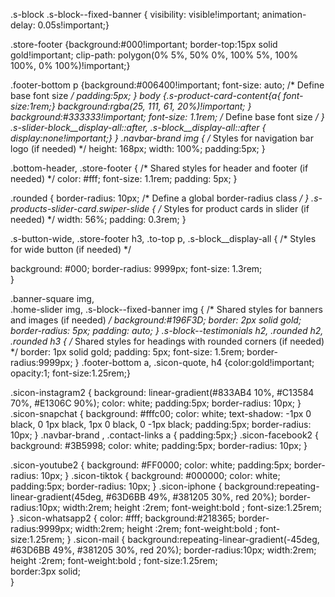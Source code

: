 .s-block .s-block--fixed-banner {
visibility: visible!important;
animation-delay: 0.05s!important;}

.store-footer {background:#000!important;
border-top:15px solid gold!important;
  clip-path: polygon(0% 5%, 50% 0%, 100% 5%, 100% 100%, 0% 100%)!important;}
  
.footer-bottom p {background:#006400!important;
  font-size: auto; /* Define base font size */
  padding:5px;  }
body {.s-product-card-content{a{ font-size:1rem;}
background:rgba(25, 111, 61, 20%)!important;
}
background:#333333!important;
  font-size: 1.1rem; /* Define base font size */
}
   .s-slider-block__display-all::after,
.s-block__display-all::after {
display:none!important;}
}
.navbar-brand img {
  /* Styles for navigation bar logo (if needed) */
  height: 168px;
  width: 100%;
  padding:5px;
}

.bottom-header,
.store-footer {
  /* Shared styles for header and footer (if needed) */
  color: #fff;
  font-size: 1.1rem;
  padding: 5px;
}

.rounded {
  border-radius: 10px; /* Define a global border-radius class */
}
.s-products-slider-card.swiper-slide {
  /* Styles for product cards in slider (if needed) */
  width: 56%;
  padding: 0.3rem;
}

.s-button-wide, .store-footer h3, .to-top p, .s-block__display-all {
  /* Styles for wide button (if needed) */
  
  background: #000;
  border-radius: 9999px;
  font-size: 1.3rem;  
}

.banner-square img,  
.home-slider img,
.s-block--fixed-banner img {
  /* Shared styles for banners and images (if needed) */
  background:#196F3D;
  border: 2px solid gold;
  border-radius: 5px;
  padding: auto;
}
.s-block--testimonials h2,
.rounded h2,
.rounded h3 {
  /* Shared styles for headings with rounded corners (if needed) */
  border: 1px solid gold;
  padding: 5px;
  font-size: 1.5rem;
  border-radius:9999px;
}
.footer-bottom a, .sicon-quote, h4 {color:gold!important;
opacity:1; font-size:1.25rem;}

.sicon-instagram2 {
background: linear-gradient(#833AB4 10%, #C13584 70%, #E1306C 90%);
  color: white;
  padding:5px;
  border-radius: 10px;
  }
.sicon-snapchat {
  background: #fffc00;
  color: white;
  text-shadow: -1px 0 black, 0 1px black, 1px 0 black, 0 -1px black;
  padding:5px;
  border-radius: 10px;
}
.navbar-brand , .contact-links a { padding:5px;}
.sicon-facebook2 {
  background: #3B5998;
  color: white;
  padding:5px;
  border-radius: 10px;
  }

.sicon-youtube2 {
  background: #FF0000;
  color: white;
  padding:5px;
  border-radius: 10px;
  }
.sicon-tiktok {
  background: #000000;
  color: white;
  padding:5px;
  border-radius: 10px;
}
 .sicon-iphone {
   background:repeating-linear-gradient(45deg, #63D6BB 49%, #381205 30%, red 20%);
    border-radius:10px;
    width:2rem; 
    height :2rem;
    font-weight:bold ;
    font-size:1.25rem;   
    }
.sicon-whatsapp2 {
    color: #fff;
    background:#218365;
    border-radius:9999px;
    width:2rem; 
    height :2rem;
    font-weight:bold ;
    font-size:1.25rem;
    }
    .sicon-mail {
 background:repeating-linear-gradient(-45deg, #63D6BB 49%, #381205 30%, red 20%);
    border-radius:10px;
    width:2rem; 
    height :2rem;
    font-weight:bold ;
    font-size:1.25rem;   
    border:3px solid;  
      }
      
      
